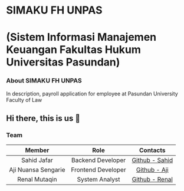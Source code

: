 # SIMAKU FH UNPAS
# (Sistem Informasi Manajemen Keuangan Fakultas Hukum Universitas Pasundan)



### About SIMAKU FH UNPAS 
In description, payroll application for employee at Pasundan University Faculty of Law

## Hi there, this is us 👋

### Team
|         Member                |                Role                        |                           Contacts                        |
| :--------------------:        | :----------------------------------------: | :--------------------------------------------------------------------------------------------------------: |
|  Sahid Jafar          |       Backend Developer      |        [Github - Sahid](https://github.com/SahidJafar)        |
|  Aji Nuansa Sengarie          |        Frontend Developer      |        [Github - Aji](https://github.com/ansengarie)        |
|  Renal Mutaqin        |       System Analyst      |        [Github - Renal](https://github.com/RenalMutaqin)        |




